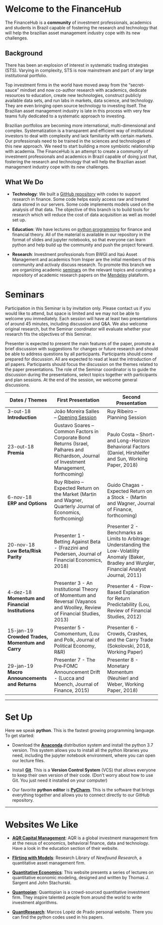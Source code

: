 # Welcome to the FinanceHub

The FinanceHub is a **community** of investment professionals, academics
and students in Brazil capable of fostering the research and technology
that will help the brazilian asset management industry cope with its new
challenges.

## Background
There has been an explosion of interest in systematic trading strategies
(STS). Varying in complexity, STS is now mainstream and part of any
large institutional portfolio.

Top investment firms in the world have moved away from the
“secret-sauce” mindset and now co-author research with academics,
dedicate resources to education, create new technologies, construct
publicly available data sets, and run labs in markets, data science,
and technology. They are even bringing open source technology to
investing itself. The Brazilian asset management industry is late in
this process with very few teams fully dedicated to a systematic
approach to investing.

Brazilian portfolios are becoming more international, multi-dimensional
and complex. Systematization is a transparent and efficient way of
institutional investors to deal with complexity and lack familiarity
with certain markets. Our professionals need to be trained in the
sciences and technologies of this new approach. We need to start
building a more symbiotic relationship with academia. The FinanceHub is
an attempt to create a community of investment professionals and
academics in Brazil capable of doing just that, fostering the research
and technology that will help the Brazilian asset management industry
cope with its new challenges.

## What We Do

* **Technology**: We built a [GitHub repository](https://github.com/Finance-Hub/FinanceHub) with codes to support
research in finance. Some code helps easily access raw and treated data
stored in our servers. Some code implements models used on the analysis
of that data. The objective of this branch is to build tools for
research which will reduce the cost of data acquisition as well as model
set up.

* **Education**: We have lectures on [python programming](https://github.com/Finance-Hub/FinanceHub/tree/master/fhnotebooks/Introduction%20to%20Python) for finance and
financial theory. All of the material is available in our repository in
the format of slides and jupyter notebooks, so that everyone can learn
python and help build up the community and push the project forward.

* **Research**: Investment professionals from BWGI and Itaú Asset
Management and academics from Insper are the initial members of this
community and activaly discuss research.  To promote this branch we are
organizing academic [seminars](#seminars) on the relevant topics and curating a
repository of academic research papers on the [Mendeley](https://www.mendeley.com/)
plataform.

# Seminars

Participation in this Seminar is by invitation only. Please contact us
if you would like to attend, but space is limited and we may not be able
to welcome you immediately. Each session will have at least two
presentations of around 45 minutes, including discussion and Q&A. We
also welcome original research, but the Seminar coordinator will
evaluate whether your research fits the objectives of this Seminar.

Presenter is expected to present the main features of the paper, promote
a brief discussion with suggestions for changes or future research and
should be able to address questions by all participants. Participants
should come prepared for discussion. All are expected to read at least
the introduction of all papers. Participants should focus the discussion
on the themes related to the paper presentations. The role of the
Seminar coordinator is to guide the discussion during the presentations,
select topics together with participants and plan sessions. At the end
of the session, we welcome general discussions.

| Dates  /  Themes                                | First Presentation                                                                                                                             | Second Presentation                                                                                                                                                  |
|----------------------------------------------------------|------------------------------------------------------------------------------------------------------------------------------------------------|-------------------------------------------------------------------------------------------------------------------------------------------------------------|
| 3-out-18  <br> **Introduction**                          | João   Moreira Salles – [Opening Session](https://github.com/Finance-Hub/FinanceHub/blob/master/fhseminars/FinanceHub%20Introduction.pdf)      | Ruy   Ribeiro – Planning Session                                                                                                                            |
| 23-out-18 <br> **Premia**                                | Gustavo   Soares – Common Factors in Corporate Bond Returns (Israel, Palhares and   Richardson, Journal of Investment Management, forthcoming) | Paulo Costa – Short- and Long-Horizon Behavioral Factors (Daniel, Hirshleifer and Sun, Working Paper, 2018)                                                 |
| 6-nov-18  <br>  **ERP and   Options**                    | Ruy   Ribeiro – Expected Return on the Market (Martin and Wagner, Quarterly Journal   of Economics, forthcoming)                               | Guido   Chagas - Expected Return on a Stock - (Martin and Wagner, Journal of Finance,   forthcoming)                                                        |
| 20-nov-18 <br> **Low   Beta/Risk Parity**                | Presenter 1   - Betting Against Beta - (Frazzini and Pedersen, Journal of Financial   Economics, 2018)                                         | Presenter 2   - Benchmarks as Limits to Arbitrage: Understanding the Low-Volatility Anomaly   (Baker, Bradley and Wurgler, Financial Analyst Journal, 2011) |
| 4-dez-18  <br> **Momentum   and Financial Institutions** | Presenter 3   - An Institutional Theory of Momentum and Reversal (Vayanos and Woolley,  Review of Financial Studies, 2013)                     | Presenter 4   - Flow-Based Explanation for Return Predictability (Lou, Review of Financial   Studies, 2012)                                                 |
| 15-jan-19 <br> **Crowded   Trades, Momentum and Carry**  | Presenter 5   - Comomentum, (Lou and Polk, Journal of Political Economy, R&R)                                                                  | Presenter 6   - Crowds, Crashes, and the Carry Trade (Sokolovski, 2018, Working Paper)                                                                      |
| 29-jan-19 <br> **Macro   Announcements and Returns**     | Presenter 7   - The Pre‐FOMC Announcement Drift - (Lucca and Moench, Journal of Finance,   2015)                                               | Presenter 8   - Monetary Momentum (Neuhierl and Weber, Working Paper, 2018)                                                                                 |

---

# Set Up

Here we speak **python**. This is the fastest growing programming
language. To get started:

- Download the [**Anaconda**](https://www.anaconda.com/download/) distribution
system and install the python 3.7 version. This system allows you to
install all the python libraries you need, including the jupyter notebook
environment, where you can open our lecture files.

- Install [**Git**](https://git-scm.com/downloads). This is a **Version Control
System** (VCS) that allows everyone to keep their own version of their code.
(Don't worry about how to use Git. You just need it installed on your computer)

- Our favorite **python editor** is [**PyCharm**](https://www.jetbrains.com/pycharm/download/).
This is the software that brings everything together and allows you to
connect directly to our GitHub repository.

---

# Websites We Like
* **[AQR Capital Management](https://www.aqr.com)**: AQR is a global investment
management firm at the nexus of economics, behavioral finance, data and technology.
Have a look in the education section of their website.

* **[Flirting with Models](https://blog.thinknewfound.com)**: Research Library of
*Newfound Research*, a quantitative asset management firm.

* **[Quantitative Economics](https://lectures.quantecon.org)**: This website presents a series of lectures on 
quantitative economic modeling, designed and written by Thomas J. Sargent and John Stachurski.

* **[Quantopian](https://www.quantopian.com)**: Quantopian is a crowd-sourced
quantitative investment firm. They inspire talented people from around the world to
write investment algorithms.

* **[QuantResearch](http://www.quantresearch.org)**: Marcos Lopéz de Prado personal
website. There you can find the python codes used in his papers.
